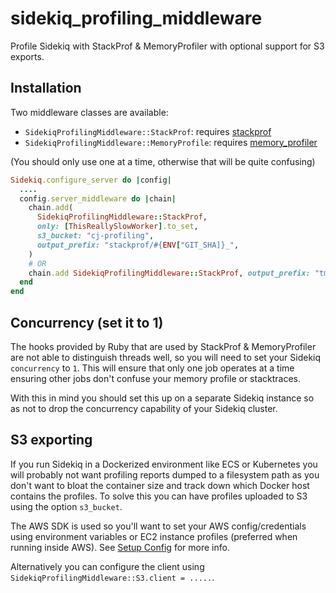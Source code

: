 # sidekiq_profiling_middleware

Profile Sidekiq with StackProf & MemoryProfiler with optional support for S3 exports.

## Installation

Two middleware classes are available:

* `SidekiqProfilingMiddleware::StackProf`: requires [stackprof](https://github.com/tmm1/stackprof)
* `SidekiqProfilingMiddleware::MemoryProfile`: requires [memory_profiler](https://github.com/SamSaffron/memory_profiler)

(You should only use one at a time, otherwise that will be quite confusing)

```ruby
Sidekiq.configure_server do |config|
  ....
  config.server_middleware do |chain|
    chain.add(
      SidekiqProfilingMiddleware::StackProf,
      only: [ThisReallySlowWorker].to_set,
      s3_bucket: "cj-profiling",
      output_prefix: "stackprof/#{ENV["GIT_SHA]}_",
    )
    # OR
    chain.add SidekiqProfilingMiddleware::StackProf, output_prefix: "tmp/#{Rails.env}_#{ENV["GIT_SHA"]}_"
  end
end
```

## Concurrency (set it to 1)

The hooks provided by Ruby that are used by StackProf & MemoryProfiler are not able to distinguish threads well, so you will need to set your Sidekiq `concurrency` to `1`. This will ensure that only one job operates at a time ensuring other jobs don't confuse your memory profile or stacktraces.

With this in mind you should set this up on a separate Sidekiq instance so as not to drop the concurrency capability of your Sidekiq cluster.

## S3 exporting

If you run Sidekiq in a Dockerized environment like ECS or Kubernetes you will probably not want profiling reports dumped to a filesystem path as you don't want to bloat the container size and track down which Docker host contains the profiles. To solve this you can have profiles uploaded to S3 using the option `s3_bucket`.

The AWS SDK is used so you'll want to set your AWS config/credentials using environment variables or EC2 instance profiles (preferred when running inside AWS). See [Setup Config](https://docs.aws.amazon.com/sdk-for-ruby/v3/developer-guide/setup-config.html) for more info.

Alternatively you can configure the client using `SidekiqProfilingMiddleware::S3.client = .....`.